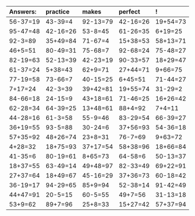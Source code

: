 | Answers: | practice | makes | perfect | ! |
| :--- | :--- | :--- | :--- | :--- |
| 56-37=19 | 43-39=4 | 92-13=79 | 42-16=26 | 19+54=73 | 
| 95-47=48 | 42-16=26 | 53-8=45 | 61-26=35 | 6+19=25 | 
| 92-3=89 | 35+49=84 | 71-67=4 | 15+38=53 | 58+13=71 | 
| 46+5=51 | 80-49=31 | 75-68=7 | 92-68=24 | 75-48=27 | 
| 82-19=63 | 52-13=39 | 42-23=19 | 90-33=57 | 18+29=47 | 
| 61-37=24 | 5+38=43 | 62+9=71 | 27+44=71 | 9+66=75 | 
| 77-19=58 | 73-66=7 | 40-15=25 | 6+45=51 | 71-44=27 | 
| 7+17=24 | 42-3=39 | 39+42=81 | 19+55=74 | 31-29=2 | 
| 84-66=18 | 24-15=9 | 43+18=61 | 71-46=25 | 16+26=42 | 
| 62-28=34 | 64-39=25 | 13+48=61 | 88+4=92 | 7+4=11 | 
| 44-28=16 | 61-3=58 | 55-9=46 | 83-29=54 | 66-39=27 | 
| 36+19=55 | 93-5=88 | 30-24=6 | 37+56=93 | 54-36=18 | 
| 57+35=92 | 48+26=74 | 23+8=31 | 76-7=69 | 9+63=72 | 
| 4+28=32 | 18+75=93 | 37+17=54 | 58+38=96 | 18+66=84 | 
| 41-35=6 | 80-19=61 | 8+65=73 | 64-58=6 | 50-13=37 | 
| 18+37=55 | 63-49=14 | 49+48=97 | 82-33=49 | 69+22=91 | 
| 27+37=64 | 18+49=67 | 45-16=29 | 37+36=73 | 60-18=42 | 
| 36-19=17 | 94-29=65 | 85+9=94 | 52-38=14 | 91-42=49 | 
| 44+47=91 | 20-5=15 | 60-5=55 | 49+7=56 | 31-13=18 | 
| 53+9=62 | 89+7=96 | 25+8=33 | 15+27=42 | 57+37=94 | 
